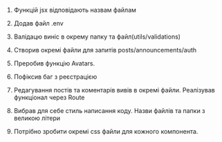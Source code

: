 1. Функцій jsx відповідають назвам файлам
2. Додав файл .env
3. Валідацю виніс в окрему папку та файл(utils/validations)
4. Створив окремі файли для запитів posts/announcements/auth
5. Преробив функцію Avatars.
6. Пофіксив баг з реєстрацією
7. Редагування постів та коментарів вивів в окремі файли. Реалізував функціонал через Route
8. Вибрав для себе стиль написання коду. Назви файлів та папки з великою літери 



1. Потрібно зробити окремі css файли для кожного компонента. 
